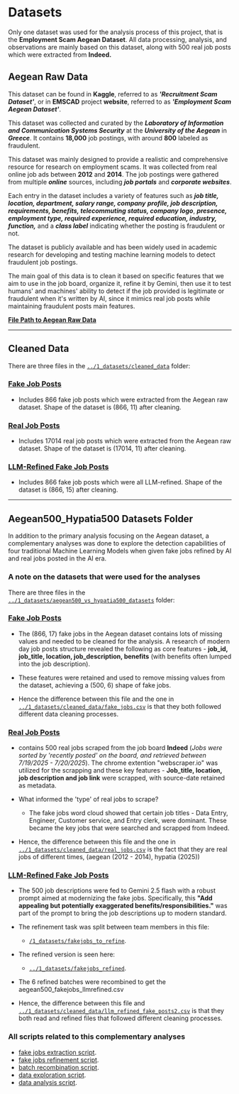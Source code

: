 # Datasets

Only one dataset was used for the analysis process of this project, that is the
**Employment Scam Aegean Dataset**. All data processing, analysis, and
observations are mainly based on this dataset, along with 500 real job posts
which were extracted from **Indeed.**

## Aegean Raw Data

This dataset can be found in **Kaggle**, referred to as **_'Recruitment Scam
Dataset'_**, or in
**EMSCAD** project **website**, referred to as **_'Employment Scam Aegean Dataset'_**.

This dataset was collected and curated by the **_Laboratory of Information and Communication
Systems Security_** at the **_University of the Aegean_** in **_Greece_**.
It contains **18,000** job postings, with around **800** labeled as fraudulent.

This dataset
was mainly designed to  provide a realistic and comprehensive resource for research
on employment scams. It was collected from real online job ads between **2012**
and **2014**.
The job postings were gathered from multiple **_online_** sources, including **_job
portals_** and **_corporate websites_**.

Each entry in the dataset includes a
variety of features such as **_job title, location, department, salary range, company_**
**_profile, job description, requirements, benefits, telecommuting status, company
logo_**, **_presence, employment type, required experience, required education, industry,
function,_** and a **_class label_** indicating whether the posting is fraudulent
or not.

The dataset is publicly available and has been widely used in academic research
for developing and testing machine learning models to detect fraudulent job postings.

The main goal of this data is to clean it based on specific features that we aim
to use in the job board, organize it, refine it by Gemini, then use it to test
humans' and machines' ability to detect if the job provided is legitimate or
fraudulent when it's written by AI, since it mimics real job posts while
maintaining fraudulent posts main features.

[**File Path to Aegean Raw Data**](https://github.com/MIT-Emerging-Talent/ET6-CDSP-group-21-repo/blob/28fb2c5be79be0883c8366fb2b4bacbbec9c6809/1_datasets/aegean_raw_data)

---

## Cleaned Data

There are three files in the [`../1_datasets/cleaned_data`](https://github.com/MIT-Emerging-Talent/ET6-CDSP-group-21-repo/blob/1559fd4f70f49837b9626a46db57799e8c5a39da/1_datasets/cleaned_data)
folder:

### [Fake Job Posts](https://github.com/MIT-Emerging-Talent/ET6-CDSP-group-21-repo/blob/14894562ec2b519501aaed5b0525f54313fdfb0f/1_datasets/cleaned_data/fake_jobs.csv)

- Includes 866 fake job posts which were extracted from the Aegean raw dataset. Shape
of the dataset is (866, 11) after cleaning.

### [Real Job Posts](https://github.com/MIT-Emerging-Talent/ET6-CDSP-group-21-repo/blob/14894562ec2b519501aaed5b0525f54313fdfb0f/1_datasets/cleaned_data/real_jobs.csv)

- Includes 17014 real job posts which were extracted from the Aegean raw dataset.
Shape of the dataset is (17014, 11) after cleaning.
  
### [LLM-Refined Fake Job Posts](https://github.com/MIT-Emerging-Talent/ET6-CDSP-group-21-repo/blob/1559fd4f70f49837b9626a46db57799e8c5a39da/1_datasets/cleaned_data/llm_refined_fake_posts2.csv)

- Includes 866 fake job posts which were all LLM-refined. Shape of the dataset
is (866, 15) after cleaning.

---

## Aegean500_Hypatia500 Datasets Folder

In addition to the primary analysis focusing on the Aegean dataset, a
complementary analyses was done to explore the detection capabilities of four
traditional Machine Learning Models when given fake jobs refined by AI and real
jobs posted in the AI era.

### A note on the datasets that were used for the analyses

There are three files in the [`../1_datasets/aegean500_vs_hypatia500_datasets`](https://github.com/MIT-Emerging-Talent/ET6-CDSP-group-21-repo/blob/e46c53bf17c3d608c8e67b607300d9faf4b6043e/1_datasets/aegean500_vs_hypatia500_datasets)
folder:

### [**Fake Job Posts**](https://github.com/MIT-Emerging-Talent/ET6-CDSP-group-21-repo/blob/e46c53bf17c3d608c8e67b607300d9faf4b6043e/1_datasets/aegean500_vs_hypatia500_datasets/aegean500_fakejobs.csv)

- The (866, 17) fake jobs in the Aegean dataset contains lots of missing values
and needed to be cleaned for the analysis. A research of modern day job posts
structure revealed the following as core features - **job_id, job_title, location,
job_description, benefits** (with benefits often lumped into the job description).

- These features were retained and used to remove missing values from the dataset,
achieving a (500, 6) shape of fake jobs.

- Hence the difference between this file and the one in [`../1_datasets/cleaned_data/fake_jobs.csv`](https://github.com/MIT-Emerging-Talent/ET6-CDSP-group-21-repo/blob/14894562ec2b519501aaed5b0525f54313fdfb0f/1_datasets/cleaned_data/fake_jobs.csv)
is that they both followed different data cleaning processes.

### [**Real Job Posts**](https://github.com/MIT-Emerging-Talent/ET6-CDSP-group-21-repo/blob/e46c53bf17c3d608c8e67b607300d9faf4b6043e/1_datasets/aegean500_vs_hypatia500_datasets/hypatia500_realjobs.csv)

- contains 500 real jobs scraped from the job board **Indeed** (_Jobs were
sorted by 'recently posted' on the board, and retrieved between 7/19/2025 - 7/20/2025_).
The chrome extention "webscraper.io" was utilized for the scrapping and these
key features - **Job_title, location, job description and job link** were
scrapped, with source-date retained as metadata.

- What informed the 'type' of real jobs to scrape?
  - The fake jobs word cloud showed that certain job titles - Data Entry,
  Engineer, Customer service, and Entry clerk, were dominant. These became the
  key jobs that were searched and scrapped from Indeed.

- Hence, the difference between this file and the one in [`../1_datasets/cleaned_data/real_jobs.csv`](https://github.com/MIT-Emerging-Talent/ET6-CDSP-group-21-repo/blob/14894562ec2b519501aaed5b0525f54313fdfb0f/1_datasets/cleaned_data/real_jobs.csv)
is the fact that they are real jobs of different times,
(aegean (2012 - 2014), hypatia (2025))

### [**LLM-Refined Fake Job Posts**](https://github.com/MIT-Emerging-Talent/ET6-CDSP-group-21-repo/blob/e46c53bf17c3d608c8e67b607300d9faf4b6043e/1_datasets/aegean500_vs_hypatia500_datasets/aegean500_fakejobs_llmrefined.csv)

- The 500 job descriptions were fed to Gemini 2.5 flash with a robust prompt
aimed at modernizing the fake jobs. Specifically, this **"Add appealing but
potentially exaggerated benefits/responsibilities."** was part of the prompt to
bring the job descriptions up to modern standard.

- The refinement task was split between team members in this file:
  - [`/1_datasets/fakejobs_to_refine`](https://github.com/MIT-Emerging-Talent/ET6-CDSP-group-21-repo/blob/08990371387dcddd06fb6f3361478bf4c33d45fb/1_datasets/fakejobs_to_refine).
- The refined version is seen here:
  - [`../1_datasets/fakejobs_refined`](https://github.com/MIT-Emerging-Talent/ET6-CDSP-group-21-repo/blob/8251dfa7db2ae2e0b35c3e619dd3c7f6e52af037/1_datasets/fakejobs_refined).
- The 6 refined batches were recombined to get the aegean500_fakejobs_llmrefined.csv
- Hence, the difference between this file and [`../1_datasets/cleaned_data/llm_refined_fake_posts2.csv`](https://github.com/MIT-Emerging-Talent/ET6-CDSP-group-21-repo/blob/1559fd4f70f49837b9626a46db57799e8c5a39da/1_datasets/cleaned_data/llm_refined_fake_posts2.csv)
is that they both read and refined files that followed different cleaning processes.

### All scripts related to this complementary analyses

- [fake jobs extraction script](https://github.com/MIT-Emerging-Talent/ET6-CDSP-group-21-repo/blob/main/2_data_preparation/fake_jobs_extraction_script.ipynb).
- [fake jobs refinement script](https://github.com/MIT-Emerging-Talent/ET6-CDSP-group-21-repo/blob/main/2_data_preparation/fake_jobs_ai_refinement_script.ipynb).
- [batch recombination script](https://github.com/MIT-Emerging-Talent/ET6-CDSP-group-21-repo/blob/main/2_data_preparation/recombine_aegean500_batches.py).
- [data exploration script](https://github.com/MIT-Emerging-Talent/ET6-CDSP-group-21-repo/blob/main/3_data_exploration/aegean_hypatia_datasets_exploration.ipynb).
- [data analysis script](https://github.com/MIT-Emerging-Talent/ET6-CDSP-group-21-repo/blob/main/4_data_analysis/aegean_hypatia_datasets_analysis.ipynb).
